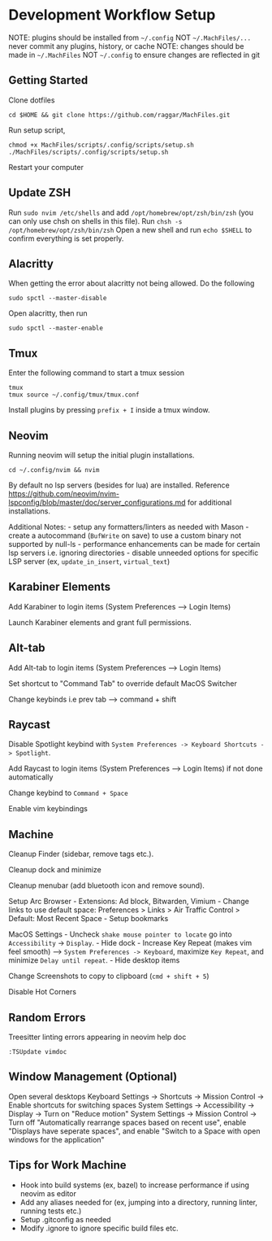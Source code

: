 # Development Workflow Setup

NOTE: plugins should be installed from `~/.config` NOT `~/.MachFiles/...` never commit any plugins, history, or cache
NOTE: changes should be made in `~/.MachFiles` NOT `~/.config` to ensure changes are reflected in git

## Getting Started

Clone dotfiles

```
cd $HOME && git clone https://github.com/raggar/MachFiles.git
```

Run setup script,

```
chmod +x MachFiles/scripts/.config/scripts/setup.sh
./MachFiles/scripts/.config/scripts/setup.sh
```

Restart your computer

## Update ZSH

Run `sudo nvim /etc/shells` and add `/opt/homebrew/opt/zsh/bin/zsh` (you can only use chsh on shells in this file).
Run `chsh -s /opt/homebrew/opt/zsh/bin/zsh` 
Open a new shell and run `echo $SHELL` to confirm everything is set properly.

## Alacritty

When getting the error about alacritty not being allowed. Do the following

```
sudo spctl --master-disable
```

Open alacritty, then run 

```
sudo spctl --master-enable
```

## Tmux

Enter the following command to start a tmux session

```
tmux
tmux source ~/.config/tmux/tmux.conf
```

Install plugins by pressing `prefix + I` inside a tmux window.

## Neovim

Running neovim will setup the initial plugin installations.

```
cd ~/.config/nvim && nvim
```

By default no lsp servers (besides for lua) are installed. Reference https://github.com/neovim/nvim-lspconfig/blob/master/doc/server_configurations.md for 
additional installations.

Additional Notes:
    - setup any formatters/linters as needed with Mason
        - create a autocommand (`BufWrite` on save) to use a custom binary not supported by null-ls
    - performance enhancements can be made for certain lsp servers i.e. ignoring directories 
        - disable unneeded options for specific LSP server (ex, `update_in_insert`, `virtual_text`)

## Karabiner Elements

Add Karabiner to login items (System Preferences --> Login Items)

Launch Karabiner elements and grant full permissions.

## Alt-tab

Add Alt-tab to login items (System Preferences --> Login Items)

Set shortcut to "Command Tab" to override default MacOS Switcher

Change keybinds i.e prev tab --> command + shift   

## Raycast

Disable Spotlight keybind with `System Preferences -> Keyboard Shortcuts -> Spotlight`.

Add Raycast to login items (System Preferences --> Login Items) if not done automatically

Change keybind to `Command + Space`

Enable vim keybindings

## Machine

Cleanup Finder (sidebar, remove tags etc.).

Cleanup dock and minimize

Cleanup menubar (add bluetooth icon and remove sound).

Setup Arc Browser
    - Extensions: Ad block, Bitwarden, Vimium
    - Change links to use default space: Preferences > Links > Air Traffic Control > Default: Most Recent Space
    - Setup bookmarks

MacOS Settings
    - Uncheck `shake mouse pointer to locate` go into `Accessibility` -> `Display`.
    - Hide dock
    - Increase Key Repeat (makes vim feel smooth) --> `System Preferences -> Keyboard`, maximize `Key Repeat`, and minimize `Delay until repeat`.
    - Hide desktop items

Change Screenshots to copy to clipboard (`cmd + shift + 5`)

Disable Hot Corners

## Random Errors 

Treesitter linting errors appearing in neovim help doc

```
:TSUpdate vimdoc
```

## Window Management (Optional)

Open several desktops
Keyboard Settings -> Shortcuts -> Mission Control -> Enable shortcuts for switching spaces
System Settings -> Accessibility -> Display -> Turn on "Reduce motion"
System Settings -> Mission Control -> Turn off "Automatically rearrange spaces based on recent use", enable "Displays have seperate spaces", and enable "Switch to a Space with open windows for the application"

## **Tips for Work Machine**
- Hook into build systems (ex, bazel) to increase performance if using neovim as editor
- Add any aliases needed for (ex, jumping into a directory, running linter, running tests etc.)
- Setup .gitconfig as needed
- Modify .ignore to ignore specific build files etc.

